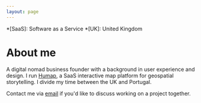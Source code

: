 ```yaml
---
layout: page
---
```

*[SaaS]: Software as a Service
*[UK]: United Kingdom

# About me

A digital nomad business founder with a background in user experience and  design. I run [Humap](https://humap.me), a SaaS interactive map platform for geospatial storytelling. I divide my time between the UK and Portugal.

Contact me via [email](mailto:&#109;&#97;&#114;&#116;&#105;&#110;&#64;&#99;&#104;&#97;&#112;&#109;&#97;&#110;&#102;&#114;&#111;&#109;&#109;&#46;&#99;&#111;&#109;) if you'd like to discuss working on a project together.
